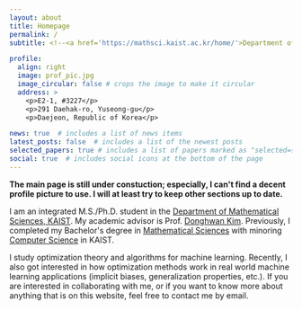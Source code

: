 ```yaml
---
layout: about
title: Homepage
permalink: /
subtitle: <!--<a href='https://mathsci.kaist.ac.kr/home/'>Department of Mathematical Sciences, KAIST</a>. -->

profile:
  align: right
  image: prof_pic.jpg
  image_circular: false # crops the image to make it circular
  address: >
    <p>E2-1, #3227</p>
    <p>291 Daehak-ro, Yuseong-gu</p>
    <p>Daejeon, Republic of Korea</p>

news: true  # includes a list of news items
latest_posts: false  # includes a list of the newest posts
selected_papers: true # includes a list of papers marked as "selected={true}"
social: true  # includes social icons at the bottom of the page
---
```


**The main page is still under constuction; especially, I can't find a decent profile picture to use. I will at least try to keep other sections up to date.**

I am an integrated M.S./Ph.D. student in the <a href='https://mathsci.kaist.ac.kr/home/'>Department of Mathematical Sciences, KAIST</a>. 
My academic advisor is Prof. <a href='https://mathsci.kaist.ac.kr/~donghwankim'>Donghwan Kim</a>.
Previously, I completed my Bachelor's degree in <a href='https://mathsci.kaist.ac.kr/home/'>Mathematical Sciences</a> with minoring <a href='https://cs.kaist.ac.kr/'>Computer Science</a> in KAIST. 

I study optimization theory and algorithms for machine learning. 
Recently, I also got interested in how optimization methods work in real world machine learning applications (implicit biases, generalization properties, etc.). 
If you are interested in collaborating with me, or if you want to know more about anything that is on this website, feel free to contact me by email. 

<!--Write your biography here. Tell the world about yourself. Link to your favorite [subreddit](http://reddit.com). You can put a picture in, too. The code is already in, just name your picture `prof_pic.jpg` and put it in the `img/` folder.

Put your address / P.O. box / other info right below your picture. You can also disable any of these elements by editing `profile` property of the YAML header of your `_pages/about.md`. Edit `_bibliography/papers.bib` and Jekyll will render your [publications page](/al-folio/publications/) automatically.

Link to your social media connections, too. This theme is set up to use [Font Awesome icons](http://fortawesome.github.io/Font-Awesome/) and [Academicons](https://jpswalsh.github.io/academicons/), like the ones below. Add your Facebook, Twitter, LinkedIn, Google Scholar, or just disable all of them.-->
